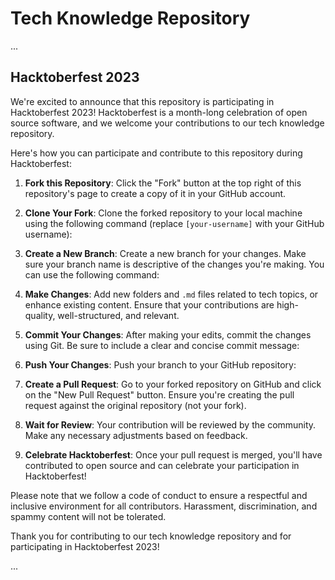 # Tech Knowledge Repository

...

## Hacktoberfest 2023

We're excited to announce that this repository is participating in Hacktoberfest 2023! Hacktoberfest is a month-long celebration of open source software, and we welcome your contributions to our tech knowledge repository.

Here's how you can participate and contribute to this repository during Hacktoberfest:

1. **Fork this Repository**: Click the "Fork" button at the top right of this repository's page to create a copy of it in your GitHub account.

2. **Clone Your Fork**: Clone the forked repository to your local machine using the following command (replace `[your-username]` with your GitHub username):


3. **Create a New Branch**: Create a new branch for your changes. Make sure your branch name is descriptive of the changes you're making. You can use the following command:


4. **Make Changes**: Add new folders and `.md` files related to tech topics, or enhance existing content. Ensure that your contributions are high-quality, well-structured, and relevant.

5. **Commit Your Changes**: After making your edits, commit the changes using Git. Be sure to include a clear and concise commit message:


6. **Push Your Changes**: Push your branch to your GitHub repository:


7. **Create a Pull Request**: Go to your forked repository on GitHub and click on the "New Pull Request" button. Ensure you're creating the pull request against the original repository (not your fork).

8. **Wait for Review**: Your contribution will be reviewed by the community. Make any necessary adjustments based on feedback.

9. **Celebrate Hacktoberfest**: Once your pull request is merged, you'll have contributed to open source and can celebrate your participation in Hacktoberfest!

Please note that we follow a code of conduct to ensure a respectful and inclusive environment for all contributors. Harassment, discrimination, and spammy content will not be tolerated.

Thank you for contributing to our tech knowledge repository and for participating in Hacktoberfest 2023!

...

